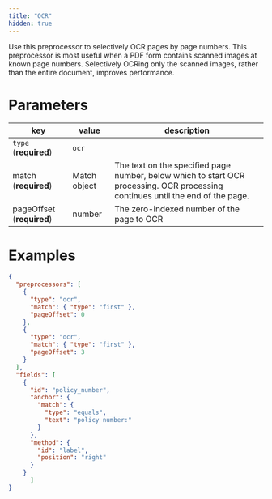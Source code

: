 ```yaml
---
title: "OCR"
hidden: true
---
```




Use this preprocessor to selectively OCR pages by page numbers. This preprocessor is most useful when a PDF form contains scanned images at known page numbers. Selectively OCRing only the scanned images, rather than the entire document, improves performance.

Parameters
====

| key                       | value        | description                                                  |
| ------------------------- | ------------ | ------------------------------------------------------------ |
| `type` (**required**)     | `ocr`        |                                                              |
| match (**required**)      | Match object | The text on the specified page number, below which to start OCR processing. OCR processing continues until the end of the page. |
| pageOffset (**required**) | number       | The zero-indexed number of the page to OCR                   |

Examples
====

```json
{
  "preprocessors": [
    {
      "type": "ocr",
      "match": { "type": "first" },
      "pageOffset": 0
    },
    {
      "type": "ocr",
      "match": { "type": "first" },
      "pageOffset": 3
    }
  ],
  "fields": [
    {
      "id": "policy_number",
      "anchor": {
        "match": {
          "type": "equals",
          "text": "policy number:"
        }
      },
      "method": {
        "id": "label",
        "position": "right"
      }
    }
      ]
}
```

